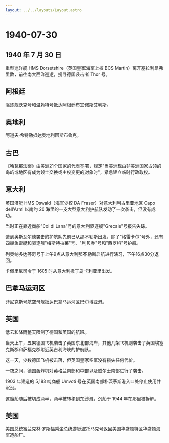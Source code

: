 ```yaml
---
layout: ../../layouts/Layout.astro
---
```


# 1940-07-30

## 1940 年 7 月 30 日

重型巡洋舰 HMS Dorsetshire（英国皇家海军上校 BCS
Martin）离开塞拉利昂弗里敦，前往南大西洋巡逻，搜寻德国袭击者 Thor 号。

## 阿根廷

驱逐舰沃克号和温赖特号抵达阿根廷布宜诺斯艾利斯。

## 奥地利

阿道夫·希特勒抵达奥地利因斯布鲁克。

## 古巴

《哈瓦那法案》由美洲21个国家的代表签署，规定"当美洲现由非美洲国家占领的岛屿或地区有成为领土交换或主权变更的对象时"，紧急建立临时行政政权。

## 意大利

英国潜艇 HMS Oswald（海军少校 DA Fraser）对意大利利古里亚地区 Capo
dell\'Armi 以南约 20
海里的一支大型意大利护航队发动了一次袭击，但没有成功。

当时正在靠近商船"Col di Lana"号的意大利驱逐舰"Grecale"号报告失踪。

遭到奥斯瓦尔德袭击的护航队先前已从那不勒斯出发，除了"格雷卡尔"号外，还有四艘鱼雷艇和驱逐舰"梅斯特拉莱"号、"利贝乔"号和"西罗科"号护航。

列奥纳多达芬奇号于上午9点从意大利那不勒斯启航进行演习，下午16点30分返回。

卡佩里尼司令于 1605 时从意大利撒丁岛卡利亚里出发。

## 巴拿马运河区

菲尼克斯号航空母舰抵达巴拿马运河区巴尔博亚港。

## 英国

低云和降雨整天限制了德国和英国的航班。

当天上午，五架德国飞机袭击了英国东北部海岸，其他几架飞机则袭击了英国埃塞克斯郡和萨福克郡附近英吉利海峡的护航队。

这一天，少数德国飞机被击落，但英国皇家空军没有损失任何代价。

一夜之间，德国轰炸机对英格兰南部和中部以及威尔士南部进行了袭击。

1903 年建造的 5,183 吨商船 Umvoti
号在英国南部朴茨茅斯港入口处停止使用并沉没。

这艘船随后被切成两半，两半被转移到东沙滩，沉船于 1944 年在那里被拆解。

## 美国

美国总统富兰克林·罗斯福乘坐总统游艇波托马克号返回美国华盛顿特区华盛顿海军造船厂。